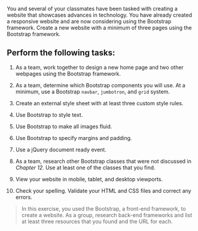 <!--practice-->
You and several of your classmates have been tasked with creating a website that showcases advances in technology. You have already created a responsive website and are now considering using the Bootstrap framework. Create a new website with a minimum of three pages using the Bootstrap framework.

## Perform the following tasks:

1. As a team, work together to design a new home page and two other webpages using the Bootstrap framework.

2. As a team, determine which Bootstrap components you will use. At a minimum, use a Bootstrap `navbar`, `jumbotron`, and `grid` system.

3. Create an external style sheet with at least three custom style rules.

4. Use Bootstrap to style text.

5. Use Bootstrap to make all images fluid.

6. Use Bootstrap to specify margins and padding.

7. Use a jQuery document ready event.

8. As a team, research other Bootstrap classes that were not discussed in _Chapter 12_. Use at least one of the classes that you find.

9. View your website in mobile, tablet, and desktop viewports.

10. Check your spelling. Validate your HTML and CSS files and correct any errors.

> In this exercise, you used the Bootstrap, a front-end framework, to create a website. As a group, research back-end frameworks and list at least three resources that you found and the URL for each.
<!--
{
    "CopyExercise": {
        "name": "Chapter 11 YT03",
        "copyTarget": "/chapter11/yt03/student/*",
        "pasteTarget": "./"
    }
}
-->